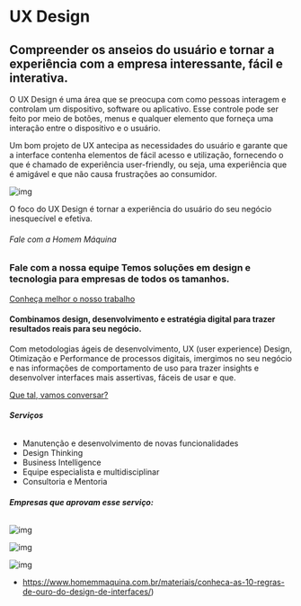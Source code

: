 # UX Design

## Compreender os anseios do usuário e tornar a experiência com a empresa interessante, fácil e interativa.

O UX Design é uma área que se preocupa com como pessoas interagem e controlam um dispositivo, software ou aplicativo. Esse controle pode ser feito por meio de botões, menus e qualquer elemento que forneça uma interação entre o dispositivo e o usuário.

Um bom projeto de UX antecipa as necessidades do usuário e garante que a interface contenha elementos de fácil acesso e utilização, fornecendo o que é chamado de experiência user-friendly, ou seja, uma experiência que é amigável e que não causa frustrações ao consumidor.

![img](https://www.homemmaquina.com.br/wp-content/uploads/2016/07/areas-trabalho-ux-designer1.jpg)

O foco do UX Design é tornar a experiência do usuário do seu negócio inesquecível e efetiva.

###### Fale com a Homem Máquina

### Fale com a nossa equipe Temos soluções em design e tecnologia para empresas de todos os tamanhos.

[Conheça melhor o nosso trabalho](https://www.homemmaquina.com.br/nosso-trabalho/)

#### Combinamos design, desenvolvimento e estratégia digital para trazer resultados reais para seu negócio.

Com metodologias ágeis de desenvolvimento, UX (user experience) Design, Otimização e Performance de processos digitais, imergimos no seu negócio e nas informações de comportamento de uso para trazer insights e desenvolver interfaces mais assertivas, fáceis de usar e que.

[Que tal, vamos conversar?](https://www.homemmaquina.com.br/contato/)

###### **Serviços**

- Manutenção e desenvolvimento de novas funcionalidades
- Design Thinking
- Business Intelligence
- Equipe especialista e multidisciplinar
- Consultoria e Mentoria

###### **Empresas que aprovam esse serviço:**

![img](https://www.homemmaquina.com.br/wp-content/uploads/2018/11/infoglobo.png)

![img](https://www.homemmaquina.com.br/wp-content/uploads/2018/11/ccaa.png)

![img](https://www.homemmaquina.com.br/wp-content/uploads/2018/11/swa.png)

- https://www.homemmaquina.com.br/materiais/conheca-as-10-regras-de-ouro-do-design-de-interfaces/)